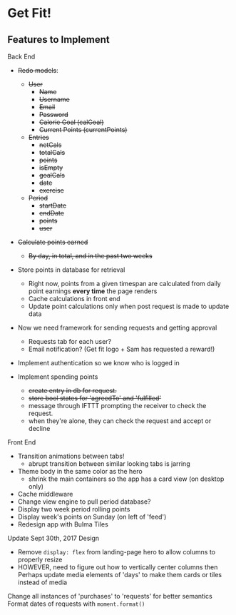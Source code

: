 # Get Fit!




## Features to Implement

Back End  
- ~~Redo models~~: 
    + ~~User~~
        + ~~Name~~
        + ~~Username~~
        + ~~Email~~
        + ~~Password~~
        + ~~Calorie Goal (calGoal)~~
        + ~~Current Points (currentPoints)~~
    + ~~Entries~~
        + ~~netCals~~
        + ~~totalCals~~
        + ~~points~~
        + ~~isEmpty~~
        + ~~goalCals~~
        + ~~date~~
        + ~~exercise~~
    + ~~Period~~
        + ~~startDate~~
        + ~~endDate~~
        + ~~points~~
        + ~~user~~
- ~~Calculate points earned~~  
    + ~~By day, in total, and in the past two weeks~~
- Store points in database for retrieval
    + Right now, points from a given timespan are calculated from daily point earnings **every time** the page renders
    + Cache calculations in front end
    + Update point calculations only when post request is made to update data
- Now we need framework for sending requests and getting approval
    + Requests tab for each user?
    + Email notification? (Get fit logo + Sam has requested a reward!)

- Implement authentication so we know who is logged in

- Implement spending points  
    + ~~create entry in db for request.~~  
    + ~~store bool states for 'agreedTo' and 'fulfilled'~~  
    + message through IFTTT prompting the receiver to check the request. 
    + when they're alone, they can check the request and accept or decline

Front End  
- Transition animations between tabs!  
    + abrupt transition between similar looking tabs is jarring
- Theme body in the same color as the hero
    + shrink the main containers so the app has a card view (on desktop only)
- Cache middleware
- Change view engine to pull period database?
- Display two week period rolling points
- Display week's points on Sunday (on left of 'feed')
- Redesign app with Bulma Tiles

Update Sept 30th, 2017
Design
- Remove `display: flex` from landing-page hero to allow columns to properly resize
- HOWEVER, need to figure out how to vertically center columns then
Perhaps update media elements of 'days' to make them cards or tiles instead of media

Change all instances of 'purchases' to 'requests' for better semantics
Format dates of requests with `moment.format()`
